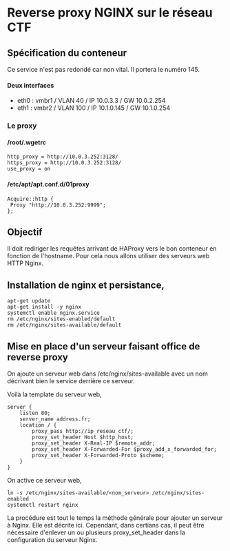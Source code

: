 # Reverse proxy NGINX sur le réseau CTF

## Spécification du conteneur
Ce service n'est pas redondé car non vital. Il portera le numéro 145.
#### Deux interfaces
- eth0 : vmbr1 / VLAN 40 / IP 10.0.3.3 / GW 10.0.2.254
- eth1 : vmbr2 / VLAN 100 / IP 10.1.0.145 / GW 10.1.0.254

### Le proxy

#### /root/.wgetrc
```
http_proxy = http://10.0.3.252:3128/
https_proxy = http://10.0.3.252:3128/
use_proxy = on
```

#### /etc/apt/apt.conf.d/01proxy
```
Acquire::http {
 Proxy "http://10.0.3.252:9999";
};
```

## Objectif
Il doit rediriger les requêtes arrivant de HAProxy vers le bon conteneur en fonction de l'hostname. Pour cela nous allons utiliser des serveurs web HTTP Nginx.

## Installation de nginx et persistance,
```
apt-get update
apt-get install -y nginx
systemctl enable nginx.service
rm /etc/nginx/sites-enabled/default
rm /etc/nginx/sites-available/default
```

## Mise en place d'un serveur faisant office de reverse proxy

On ajoute un serveur web dans /etc/nginx/sites-available avec un nom décrivant bien le service derrière ce serveur.

Voilà la template du serveur web,
```
server {
	listen 80;
	server_name address.fr;
	location / {
		proxy_pass http://ip_reseau_ctf/;
		proxy_set_header Host $http_host;
		proxy_set_header X-Real-IP $remote_addr;
		proxy_set_header X-Forwarded-For $proxy_add_x_forwarded_for;
		proxy_set_header X-Forwarded-Proto $scheme;
	}
}
```

On active ce serveur web,
```
ln -s /etc/nginx/sites-available/<nom_serveur> /etc/nginx/sites-enabled
systemctl restart nginx
```

La procédure est tout le temps la méthode générale pour ajouter un serveur à Nginx. Elle est décrite ici. Cependant, dans certians cas, il peut être nécessaire d'enlever un ou plusieurs proxy\_set\_header dans la configuration du serveur Nginx.
